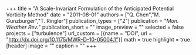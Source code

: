 +++
title = "A Scale-Invariant Formulation of the Anticipated Potential Vorticity Method"
date = "2011-08-01"
authors = ["Q. Chen","M. Gunzburger","T. Ringler"]
publication_types = ["2"]
publication = "_Mon. Weather Rev._"
publication_short = ""
image_preview = ""
selected = false
projects = ["turbulence"]
url_custom = [{name = "DOI", url = "http://dx.doi.org/10.1175/MWR-D-10-05004.1"}]
math = true
highlight = true
[header]
image = ""
caption = ""
+++

